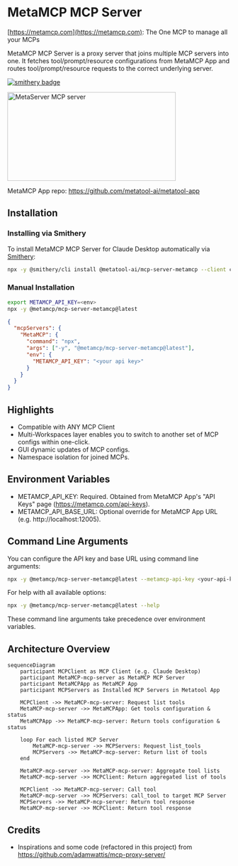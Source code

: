 # MetaMCP MCP Server

[https://metamcp.com](https://metamcp.com): The One MCP to manage all your MCPs

MetaMCP MCP Server is a proxy server that joins multiple MCP⁠ servers into one. It fetches tool/prompt/resource configurations from MetaMCP App⁠ and routes tool/prompt/resource requests to the correct underlying server.

[![smithery badge](https://smithery.ai/badge/@metatool-ai/mcp-server-metamcp)](https://smithery.ai/server/@metatool-ai/mcp-server-metamcp)

<a href="https://glama.ai/mcp/servers/0po36lc7i6">
  <img width="380" height="200" src="https://glama.ai/mcp/servers/0po36lc7i6/badge" alt="MetaServer MCP server" />
</a>

MetaMCP App repo: https://github.com/metatool-ai/metatool-app

## Installation

### Installing via Smithery

To install MetaMCP MCP Server for Claude Desktop automatically via [Smithery](https://smithery.ai/server/@metatool-ai/mcp-server-metamcp):

```bash
npx -y @smithery/cli install @metatool-ai/mcp-server-metamcp --client claude
```

### Manual Installation

```bash
export METAMCP_API_KEY=<env>
npx -y @metamcp/mcp-server-metamcp@latest
```

```json
{
  "mcpServers": {
    "MetaMCP": {
      "command": "npx",
      "args": ["-y", "@metamcp/mcp-server-metamcp@latest"],
      "env": {
        "METAMCP_API_KEY": "<your api key>"
      }
    }
  }
}
```

## Highlights

- Compatible with ANY MCP Client
- Multi-Workspaces layer enables you to switch to another set of MCP configs within one-click.
- GUI dynamic updates of MCP configs.
- Namespace isolation for joined MCPs.

## Environment Variables

- METAMCP_API_KEY: Required. Obtained from MetaMCP App's "API Keys" page (https://metamcp.com/api-keys).
- METAMCP_API_BASE_URL: Optional override for MetaMCP App URL (e.g. http://localhost:12005).

## Command Line Arguments

You can configure the API key and base URL using command line arguments:

```bash
npx -y @metamcp/mcp-server-metamcp@latest --metamcp-api-key <your-api-key> --metamcp-api-base-url <base-url>
```

For help with all available options:

```bash
npx -y @metamcp/mcp-server-metamcp@latest --help
```

These command line arguments take precedence over environment variables.

## Architecture Overview

```mermaid
sequenceDiagram
    participant MCPClient as MCP Client (e.g. Claude Desktop)
    participant MetaMCP-mcp-server as MetaMCP MCP Server
    participant MetaMCPApp as MetaMCP App
    participant MCPServers as Installed MCP Servers in Metatool App

    MCPClient ->> MetaMCP-mcp-server: Request list tools
    MetaMCP-mcp-server ->> MetaMCPApp: Get tools configuration & status
    MetaMCPApp ->> MetaMCP-mcp-server: Return tools configuration & status

    loop For each listed MCP Server
        MetaMCP-mcp-server ->> MCPServers: Request list_tools
        MCPServers ->> MetaMCP-mcp-server: Return list of tools
    end

    MetaMCP-mcp-server ->> MetaMCP-mcp-server: Aggregate tool lists
    MetaMCP-mcp-server ->> MCPClient: Return aggregated list of tools

    MCPClient ->> MetaMCP-mcp-server: Call tool
    MetaMCP-mcp-server ->> MCPServers: call_tool to target MCP Server
    MCPServers ->> MetaMCP-mcp-server: Return tool response
    MetaMCP-mcp-server ->> MCPClient: Return tool response
```

## Credits

- Inspirations and some code (refactored in this project) from https://github.com/adamwattis/mcp-proxy-server/